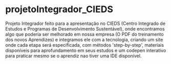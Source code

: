 # projetoIntegrador_CIEDS
Projeto Integrador feito para a apresentação no CIEDS (Centro Integrado de Estudos e Programas de Desenvolvimento Sustentável), onde encontramos algo que poderia ser melhorado em nossa empresa (O PDF do treinamento dos novos Aprendizes) e integramos ele com a tecnologia, criando um site onde cada etapa será especificada, com métodos 'step-by-step', materiais disponíveis para aprofundamento em seus estudos e um codepen interativo para praticar mesmo se o aprendiz nao tiver uma IDE disponível.

